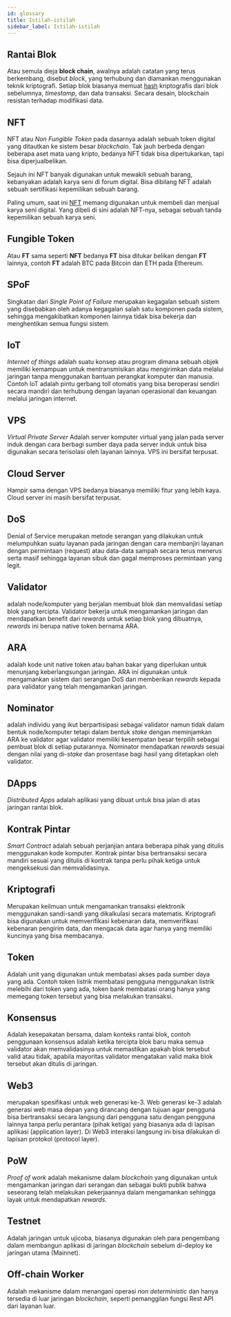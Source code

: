 ```yaml
---
id: glossary
title: Istilah-istilah
sidebar_label: Istilah-istilah
---
```


## Rantai Blok

Atau semula dieja **block chain**, awalnya adalah catatan yang terus berkembang, disebut _block_,
yang terhubung dan diamankan menggunakan teknik kriptografi. Setiap blok biasanya memuat
[hash](https://id.wikipedia.org/wiki/Hash) kriptografis dari blok sebelumnya, _timestamp_, dan data
transaksi. Secara desain, blockchain resistan terhadap modifikasi data.

## NFT

NFT atau _Non Fungible Token_ pada dasarnya adalah sebuah token digital yang ditautkan ke sistem
besar _blockchain._ Tak jauh berbeda dengan beberapa aset mata uang kripto, bedanya NFT tidak bisa
dipertukarkan, tapi bisa diperjualbelikan.

Sejauh ini NFT banyak digunakan untuk mewakili sebuah barang, kebanyakan adalah karya seni di forum
digital. Bisa dibilang NFT adalah sebuah sertifikasi kepemilikan sebuah barang.

Paling umum, saat ini [NFT](https://www.detik.com/tag/nft) memang digunakan untuk membeli dan
menjual karya seni digital. Yang dibeli di sini adalah NFT-nya, sebagai sebuah tanda kepemilikan
sebuah karya seni.

## Fungible Token

Atau **FT** sama seperti **NFT** bedanya **FT** bisa ditukar belikan dengan **FT** lainnya, contoh
**FT** adalah BTC pada Bitcoin dan ETH pada Ethereum.

## SPoF

Singkatan dari _Single Point of Failure_ merupakan kegagalan sebuah sistem yang disebabkan oleh
adanya kegagalan salah satu komponen pada sistem, sehingga mengakibatkan komponen lainnya tidak bisa
bekerja dan menghentikan semua fungsi sistem.

## IoT

_Internet of things_ adalah suatu konsep atau program dimana sebuah objek memiliki kemampuan untuk
mentransmisikan atau mengirimkan data melalui jaringan tanpa menggunakan bantuan perangkat komputer
dan manusia. Contoh IoT adalah pintu gerbang toll otomatis yang bisa beroperasi sendiri secara
mandiri dan terhubung dengan layanan operasional dan keuangan melalui jaringan internet.

## VPS

_Virtual Private Server_ Adalah server komputer virtual yang jalan pada server induk dengan cara
berbagi sumber daya pada server induk untuk bisa digunakan secara terisolasi oleh layanan lainnya.
VPS ini bersifat terpusat.

## Cloud Server

Hampir sama dengan VPS bedanya biasanya memiliki fitur yang lebih kaya. Cloud server ini masih
bersifat terpusat.

## DoS

Denial of Service merupakan metode serangan yang dilakukan untuk melumpuhkan suatu layanan pada
jaringan dengan cara membanjiri layanan dengan permintaan (request) atau data-data sampah secara
terus menerus serta masif sehingga layanan sibuk dan gagal memproses permintaan yang legit.

## Validator

adalah node/komputer yang berjalan membuat blok dan memvalidasi setiap blok yang tercipta. Validator
bekerja untuk mengamankan jaringan dan mendapatkan benefit dari _rewards_ untuk setiap blok yang
dibuatnya, _rewards_ ini berupa native token bernama ARA.

## ARA

adalah kode unit native token atau bahan bakar yang diperlukan untuk menunjang keberlangsungan
jaringan. ARA ini digunakan untuk mengamankan sistem dari serangan DoS dan memberikan _rewards_
kepada para validator yang telah mengamankan jaringan.

## Nominator

adalah individu yang ikut berpartisipasi sebagai validator namun tidak dalam bentuk node/komputer
tetapi dalam bentuk _stake_ dengan meminjamkan ARA ke validator agar validator memiliki kesempatan
besar terpilih sebagai pembuat blok di setiap putarannya. Nominator mendapatkan _rewards_ sesuai
dengan nilai yang di-_stake_ dan prosentase bagi hasil yang ditetapkan oleh validator.

## DApps

_Distributed Apps_ adalah aplikasi yang dibuat untuk bisa jalan di atas jaringan rantai blok.

## Kontrak Pintar

_Smart Contract_ adalah sebuah perjanjian antara beberapa pihak yang ditulis menggunakan kode
komputer. Kontrak pintar bisa bertransaksi secara mandiri sesuai yang ditulis di kontrak tanpa perlu
pihak ketiga untuk mengeksekusi dan memvalidasinya.

## Kriptografi

Merupakan keilmuan untuk mengamankan transaksi elektronik menggunakan sandi-sandi yang dikalkulasi
secara matematis. Kriptografi bisa digunakan untuk memverifikasi kebenaran data, memverifikasi
kebenaran pengirim data, dan mengacak data agar hanya yang memiliki kuncinya yang bisa membacanya.

## Token

Adalah unit yang digunakan untuk membatasi akses pada sumber daya yang ada. Contoh token listrik
membatasi pengguna menggunakan listrik melebihi dari token yang ada, token bank membatasi orang
hanya yang memegang token tersebut yang bisa melakukan transaksi.

## Konsensus

Adalah kesepakatan bersama, dalam konteks rantai blok, contoh penggunaan konsensus adalah ketika
tercipta blok baru maka semua validator akan memvalidasinya untuk memastikan apakah blok tersebut
valid atau tidak, apabila mayoritas validator mengatakan valid maka blok tersebut akan ditulis di
jaringan.

## Web3

merupakan spesifikasi untuk web generasi ke-3. Web generasi ke-3 adalah generasi web masa depan yang
dirancang dengan tujuan agar pengguna bisa bertransaksi secara langsung dari pengguna satu dengan
pengguna lainnya tanpa perlu perantara (pihak ketiga) yang biasanya ada di lapisan aplikasi
(application layer). Di Web3 interaksi langsung ini bisa dilakukan di lapisan protokol (protocol
layer).

## PoW

_Proof of work_ adalah mekanisme dalam _blockchain_ yang digunakan untuk mengamankan jaringan dari
serangan dan sebagai bukti publik bahwa seseorang telah melakukan pekerjaannya dalam mengamankan
sehingga layak untuk mendapatkan _rewards_.

## Testnet

Adalah jaringan untuk ujicoba, biasanya digunakan oleh para pengembang dalam membangun aplikasi di
jaringan _blockchain_ sebelum di-deploy ke jaringan utama (Mainnet).

## Off-chain Worker

Adalah mekanisme dalam menangani operasi _non deterministic_ dan hanya tersedia di luar jaringan
_blockchain_, seperti pemanggilan fungsi Rest API dari layanan luar.
